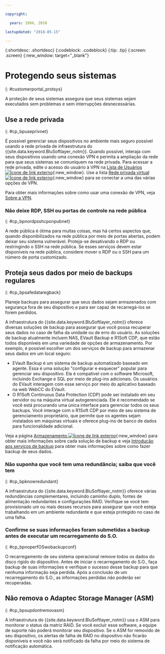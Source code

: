 ```yaml
---

copyright:

  years: 1994, 2018

lastupdated: "2018-05-15"

---
```


{:shortdesc: .shortdesc}
{:codeblock: .codeblock}
{:tip: .tip}
{:screen: .screen}
{:new_window: target="_blank"}


# Protegendo seus sistemas
{: #customerportal_protsys}

A proteção de seus sistemas assegura que seus sistemas sejam executados sem problemas e sem interrupções desnecessárias.

## Use a rede privada
{: #cp_bpuseprivnet}

É possível gerenciar seus dispositivos no ambiente mais seguro possível usando a rede privada de infraestrutura do {{site.data.keyword.BluSoftlayer_notm}}. Quando possível, interaja com seus dispositivos usando uma conexão VPN e permita a ampliação da rede para que seus sistemas se comuniquem na rede privada. Para acessar a rede privada, edite o acesso do usuário à VPN na [Lista de Usuários ![Ícone de link externo](../icons/launch-glyph.svg)](https://control.softlayer.com/account/user/list){:new_window}. Use a lista [Rede privada virtual ![Ícone de link externo](../icons/launch-glyph.svg)](http://www.softlayer.com/vpn-access){:new_window} para se conectar a uma das várias opções de VPN.

Para obter mais informações sobre como usar uma conexão de VPN, veja [Sobre a VPN](/docs/infrastructure/iaas-vpn/about-vpn.html).

### Não deixe RDP, SSH ou portas de controle na rede pública
{: #cp_bpnordpsshcponpubnet}

A rede pública é ótima para muitas coisas, mas há certos aspectos que, quando disponibilizados na rede pública por meio de portas abertas, podem deixar seu sistema vulnerável. Proteja-se desativando o RDP ou restringindo o SSH na rede pública. Se esses serviços devem estar disponíveis na rede pública, considere mover o RDP ou o SSH para um número de porta customizado.

## Proteja seus dados por meio de backups regulares
{: #cp_bpsafedataregback}

Planeje backups para assegurar que seus dados sejam armazenados com segurança fora de seu dispositivo e para ser capaz de recarregá-los se forem perdidos.

A infraestrutura do {{site.data.keyword.BluSoftlayer_notm}} oferece diversas soluções de backup para assegurar que você possa recuperar seus dados no caso de falha da unidade ou de erro do usuário. As soluções de backup atualmente incluem NAS, EVault Backup e R1Soft CDP, que estão todos disponíveis em uma variedade de opções de armazenamento.
Por exemplo, é possível escolher um dos serviços de backup para armazenar seus dados em um local seguro:
  * EVault Backup é um sistema de backup automatizado baseado em agente. Essa é uma solução "configurar e esquecer" popular para gerenciar seu dispositivo. Ela é compatível com o software Microsoft, incluindo Exchange e SQL por meio de plug-ins adicionais. Os usuários do EVault interagem com esse serviço por meio do aplicativo baseado na web WebCC do EVault.
  * O R1Soft Continuous Data Protection (CDP) pode ser instalado em seu servidor ou na máquina virtual autogerenciada. Ele é recomendado se você está procurando uma única interface para gerenciar todos os seus backups. Você interage com o R1Soft CDP por meio de seu sistema de gerenciamento proprietário, que permite que os agentes sejam instalados em máquinas virtuais e oferece plug-ins de banco de dados para funcionalidade adicional.

 Veja a página [Armazenamento ![Ícone de link externo](../icons/launch-glyph.svg)](http://www.softlayer.com/services/storagelayer/){:new_window} para obter mais informações sobre cada solução de backup e veja [Introdução aos serviços de backup](/docs/infrastructure/Backup/index.html) para obter mais informações sobre como fazer backup de seus dados.

### Não suponha que você tem uma redundância; saiba que você tem
{: #cp_bpknowredundant}

A infraestrutura do {{site.data.keyword.BluSoftlayer_notm}} oferece várias redundâncias complementares, incluindo caminho duplo, fontes de alimentação redundantes e configurações RAID. Verifique se você tem provisionado um ou mais desses recursos para assegurar que você esteja trabalhando em um ambiente redundante e que esteja protegido no caso de uma falha.

### Confirme se suas informações foram submetidas a backup antes de executar um recarregamento do S.O.
{: #cp_bpnoperfOSwobackupconf}

O recarregamento de seu sistema operacional remove todos os dados do disco rígido do dispositivo. Antes de iniciar o recarregamento do S.O., faça backup de suas informações e verifique o sucesso desse backup para que nenhuma informação seja perdida. Após a conclusão de um recarregamento do S.O., as informações perdidas não poderão ser recuperadas.

## Não remova o Adaptec Storage Manager (ASM)
{: #cp_bpsupdontremovasm}

 A infraestrutura do {{site.data.keyword.BluSoftlayer_notm}} usa o ASM para monitorar o status da matriz RAID. Se você excluir esse software, a equipe de suporte não poderá monitorar seu dispositivo. Se o ASM for removido de seu dispositivo, os alertas de falha de RAID no dispositivo não ficarão disponíveis e você não será notificado da falha por meio do sistema de notificação automática.
